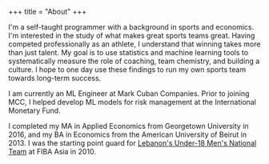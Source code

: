 +++
title = "About"
+++

I'm a self-taught programmer with a background in sports and economics. I'm interested in the study of what makes great sports teams great. Having competed professionally as an athlete, I understand that winning takes more than just talent. My goal is to use statistics and machine learning tools to systematically measure the role of  coaching, team chemistry, and building a culture. I hope to one day use these findings to run my own sports team towards long-term success.

I am currently an ML Engineer at Mark Cuban Companies. Prior to joining MCC, I helped develop ML models for risk management at the International Monetary Fund.

I completed my MA in Applied Economics from Georgetown University in 2016, and my BA in Economics from the American University of Beirut in 2013. I was the starting point guard for [Lebanon's Under-18 Men's National Team](https://basketball.asia-basket.com/player/Ramzy-Al-Amine/Lebanon/Lebanese-U18-National-Team/204964) at FIBA Asia in 2010. 
